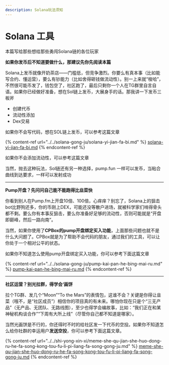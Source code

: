 ```yaml
---
description: Solana玩法须知
---
```


# Solana 工具

本篇写给那些想给那些勇闯Solana链的各位玩家

**如果你发币后不知道要做什么，那建议先你先阅读本篇**

Solana上发币就像开奶茶店——门槛低，但竞争激烈。你要么有真本事（比如能写合约、懂运营），要么有钞能力（比如舍得砸钱做流动性）。别一上来就“梭哈”，不然很可能币发了，钱包空了，社区跑了，最后只剩你一个人在TG群里自言自语。如果你已经做好准备，想在Sol链上发币，大展身手的话。那我讲一下发币三板斧

* 创建代币
* 流动性添加
* Dex交易

如果你不会写代码，想在SOL链上发币，可以参考这篇文章

{% content-ref url="../../solana-gong-ju/solana-yi-jian-fa-bi.md" %}
[solana-yi-jian-fa-bi.md](../../solana-gong-ju/solana-yi-jian-fa-bi.md)
{% endcontent-ref %}

如果你不会添加流动性，可以参考这篇文章

当然，抛去这种玩法，Sol链还有另一种选择，pump.fun 一样可以发币，当粘合曲线到达要求，一样可以发射成功

***

**Pump开盘？先问问自己能不能跑得比韭菜快**

你看到别人在Pump.fm上开盘10倍、100倍，心痒痒？别忘了，Solana上的狙击bot比野狗还多，你的币刚上DEX，可能还没等散户进场，就被科学家们啃得骨头都不剩。要么你有本事反狙击，要么你准备好足够的流动性，否则可能就是“开盘即巅峰，然后一路向南”。

当然，如果你使用了**CPBox的pump开盘绑定买入功能**，上面那些问题也就不是什么大问题了。CPBox就是为了帮助不会代码的朋友，通过我们的工具，可以让你处于一个相对公平的状态。

如果你不知道怎么使用pump开盘绑定买入功能，你可以参考下面这篇文章

{% content-ref url="../../solana-gong-ju/pump-kai-pan-he-bing-mai-ru.md" %}
[pump-kai-pan-he-bing-mai-ru.md](../../solana-gong-ju/pump-kai-pan-he-bing-mai-ru.md)
{% endcontent-ref %}

***

**社区运营？别光拉群，得学会‘画饼**

拉个TG群、发几个“Moon”“To the Mars”的表情包，这谁不会？关键是你得让韭菜（哦不，是“社区成员”）相信你的项目真的有未来。哪怕你现在只是个“三无产品”（无产品、无团队、无路线图），至少也得学会编故事，比如：“我们正在和某神秘机构谈合作”“下周有大所上线”（尽管你自己都不知道是哪家）。

当然光画饼是不行的，你还得时不时的给社区发一下代币的空投。如果你不知道怎么给你社群的幸运用户**发送空投**，你可以参考下面这篇文章。

{% content-ref url="../../shi-yong-xin-xi/meme-she-qu-jian-she-huo-dong-ru-he-fa-song-kong-tou-fu-li-pi-liang-fa-song-gong-ju.md" %}
[meme-she-qu-jian-she-huo-dong-ru-he-fa-song-kong-tou-fu-li-pi-liang-fa-song-gong-ju.md](../../shi-yong-xin-xi/meme-she-qu-jian-she-huo-dong-ru-he-fa-song-kong-tou-fu-li-pi-liang-fa-song-gong-ju.md)
{% endcontent-ref %}
